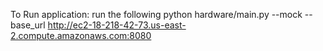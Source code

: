 

To Run application: run the following
python hardware/main.py --mock --base_url http://ec2-18-218-42-73.us-east-2.compute.amazonaws.com:8080